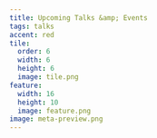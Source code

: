 ```yaml
---
title: Upcoming Talks &amp; Events
tags: talks
accent: red
tile:
  order: 6
  width: 6
  height: 6
  image: tile.png
feature:
  width: 16
  height: 10
  image: feature.png
image: meta-preview.png
---
```


